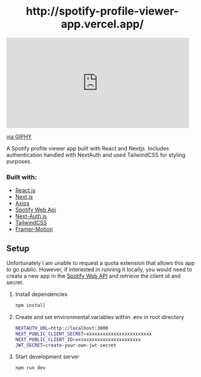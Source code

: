 
<h1 align="center">
  http://spotify-profile-viewer-app.vercel.app/
</h1>

<iframe src="https://giphy.com/embed/Hb1gEcdn1InGctLzZ7" width="480" height="237" frameBorder="0" class="giphy-embed" allowFullScreen></iframe><p><a href="https://giphy.com/gifs/Hb1gEcdn1InGctLzZ7">via GIPHY</a></p>

A Spotify profile viewer app built with React and Nextjs. Includes authentication handled with NextAuth and used TailwindCSS for styling purposes.

### Built with:

-   [React.js](https://reactjs.org/)
-   [Next.js](https://nextjs.org/)
-   [Axios](https://axios-http.com/docs/intro)
-   [Spotify Web Api](https://github.com/thelinmichael/spotify-web-api-node)
-   [Next-Auth.js](https://next-auth.js.org/)
-   [TailwindCSS](https://tailwindcss.com/)
-   [Framer-Motion](https://www.framer.com/motion/)

## Setup

Unfortunately I am unable to request a quota extension that allows this app to go public. However, if interested in running it locally, you would need to create a new app in the [Spotify Web API](https://developer.spotify.com/dashboard/applications) and retrieve the client id and secret.

1. Install dependencies

    ```bash
    npm install
    ```

2. Create and set environmental variables within .env in root directory

    ```bash
    NEXTAUTH_URL=http://localhost:3000
	NEXT_PUBLIC_CLIENT_SECRET=xxxxxxxxxxxxxxxxxxxxxxxx
	NEXT_PUBLIC_CLIENT_ID=xxxxxxxxxxxxxxxxxxxxxxxx
	JWT_SECRET=create-your-own-jwt-secret
    ```

3. Start development server

    ```bash
    npm run dev
    ```
